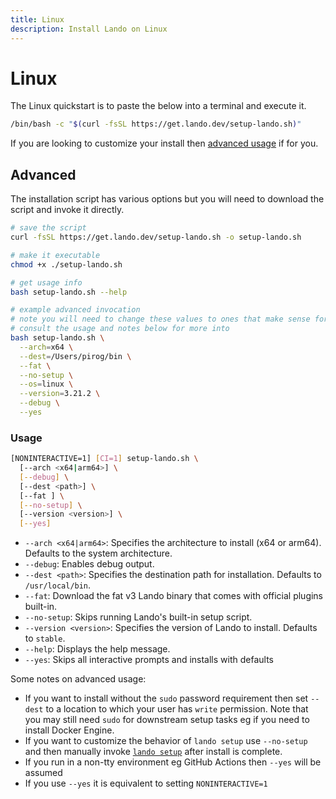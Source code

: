 ```yaml
---
title: Linux
description: Install Lando on Linux
---
```


# Linux

The Linux quickstart is to paste the below into a terminal and execute it.

```bash
/bin/bash -c "$(curl -fsSL https://get.lando.dev/setup-lando.sh)"
```

If you are looking to customize your install then [advanced usage](#advanced) if for you.

## Advanced

The installation script has various options but you will need to download the script and invoke it directly.

```bash
# save the script
curl -fsSL https://get.lando.dev/setup-lando.sh -o setup-lando.sh

# make it executable
chmod +x ./setup-lando.sh

# get usage info
bash setup-lando.sh --help

# example advanced invocation
# note you will need to change these values to ones that make sense for you
# consult the usage and notes below for more into
bash setup-lando.sh \
  --arch=x64 \
  --dest=/Users/pirog/bin \
  --fat \
  --no-setup \
  --os=linux \
  --version=3.21.2 \
  --debug \
  --yes
```

### Usage

```bash
[NONINTERACTIVE=1] [CI=1] setup-lando.sh \
  [--arch <x64|arm64>] \
  [--debug] \
  [--dest <path>] \
  [--fat ] \
  [--no-setup] \
  [--version <version>] \
  [--yes]
```

* `--arch <x64|arm64>`: Specifies the architecture to install (x64 or arm64). Defaults to the system architecture.
* `--debug`: Enables debug output.
* `--dest <path>`: Specifies the destination path for installation. Defaults to `/usr/local/bin`.
* `--fat`: Download the fat v3 Lando binary that comes with official plugins built-in.
* `--no-setup`: Skips running Lando's built-in setup script.
* `--version <version>`: Specifies the version of Lando to install. Defaults to `stable`.
* `--help`: Displays the help message.
* `--yes`: Skips all interactive prompts and installs with defaults

Some notes on advanced usage:

* If you want to install without the `sudo` password requirement then set `--dest` to a location to which your user has `write` permission. Note that you may still need `sudo` for downstream setup tasks eg if you need to install Docker Engine.
* If you want to customize the behavior of `lando setup` use `--no-setup` and then manually invoke [`lando setup`](https://docs.lando.dev/cli/setup.html) after install is complete.
* If you run in a non-tty environment eg GitHub Actions then `--yes` will be assumed
* If you use `--yes` it is equivalent to setting `NONINTERACTIVE=1`
